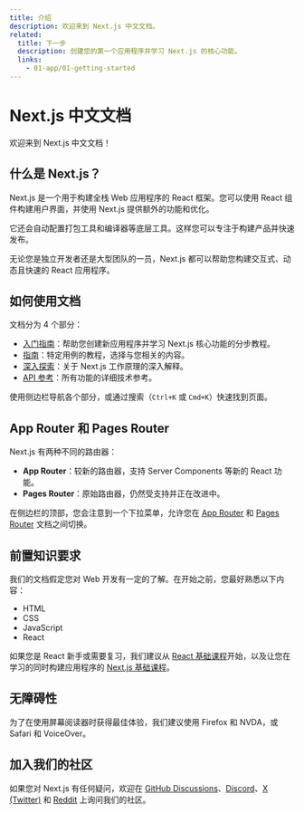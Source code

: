 ```yaml
---
title: 介绍
description: 欢迎来到 Next.js 中文文档。
related:
  title: 下一步
  description: 创建您的第一个应用程序并学习 Next.js 的核心功能。
  links:
    - 01-app/01-getting-started
---
```


# Next.js 中文文档

欢迎来到 Next.js 中文文档！

## 什么是 Next.js？

Next.js 是一个用于构建全栈 Web 应用程序的 React 框架。您可以使用 React 组件构建用户界面，并使用 Next.js 提供额外的功能和优化。

它还会自动配置打包工具和编译器等底层工具。这样您可以专注于构建产品并快速发布。

无论您是独立开发者还是大型团队的一员，Next.js 都可以帮助您构建交互式、动态且快速的 React 应用程序。

## 如何使用文档

文档分为 4 个部分：

- [入门指南](/nextjs-cn/01-app/01-getting-started/)：帮助您创建新应用程序并学习 Next.js 核心功能的分步教程。
- [指南](/nextjs-cn/01-app/02-guides/)：特定用例的教程，选择与您相关的内容。
- [深入探索](/nextjs-cn/01-app/04-deep-dive/)：关于 Next.js 工作原理的深入解释。
- [API 参考](/nextjs-cn/01-app/05-api-reference/)：所有功能的详细技术参考。

使用侧边栏导航各个部分，或通过搜索（`Ctrl+K` 或 `Cmd+K`）快速找到页面。

## App Router 和 Pages Router

Next.js 有两种不同的路由器：

- **App Router**：较新的路由器，支持 Server Components 等新的 React 功能。
- **Pages Router**：原始路由器，仍然受支持并正在改进中。

在侧边栏的顶部，您会注意到一个下拉菜单，允许您在 [App Router](/nextjs-cn/01-app/) 和 [Pages Router](/nextjs-cn/02-pages/) 文档之间切换。

## 前置知识要求

我们的文档假定您对 Web 开发有一定的了解。在开始之前，您最好熟悉以下内容：

- HTML
- CSS
- JavaScript
- React

如果您是 React 新手或需要复习，我们建议从 [React 基础课程](/nextjs-cn/04-community/)开始，以及让您在学习的同时构建应用程序的 [Next.js 基础课程](/nextjs-cn/04-community/)。

## 无障碍性

为了在使用屏幕阅读器时获得最佳体验，我们建议使用 Firefox 和 NVDA，或 Safari 和 VoiceOver。

## 加入我们的社区

如果您对 Next.js 有任何疑问，欢迎在 [GitHub Discussions](https://github.com/vercel/next.js/discussions)、[Discord](https://discord.com/invite/bUG2bvbtHy)、[X (Twitter)](https://x.com/nextjs) 和 [Reddit](https://www.reddit.com/r/nextjs) 上询问我们的社区。

